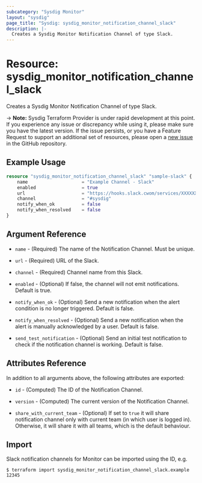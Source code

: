 ```yaml
---
subcategory: "Sysdig Monitor"
layout: "sysdig"
page_title: "Sysdig: sysdig_monitor_notification_channel_slack"
description: |-
  Creates a Sysdig Monitor Notification Channel of type Slack.
---
```


# Resource: sysdig_monitor_notification_channel_slack

Creates a Sysdig Monitor Notification Channel of type Slack.

-> **Note:** Sysdig Terraform Provider is under rapid development at this point. If you experience any issue or discrepancy while using it, please make sure you have the latest version. If the issue persists, or you have a Feature Request to support an additional set of resources, please open a [new issue](https://github.com/sysdiglabs/terraform-provider-sysdig/issues/new) in the GitHub repository.

## Example Usage

```terraform
resource "sysdig_monitor_notification_channel_slack" "sample-slack" {
	name                    = "Example Channel - Slack"
	enabled                 = true
	url                     = "https://hooks.slack.cwom/services/XXXXXXXXX/XXXXXXXXX/XXXXXXXXXXXXXXXXXXXXXXXX"
	channel                 = "#sysdig"
	notify_when_ok          = false
	notify_when_resolved    = false
}
```

## Argument Reference

* `name` - (Required) The name of the Notification Channel. Must be unique.

* `url` - (Required) URL of the Slack.

* `channel` - (Required) Channel name from this Slack.

* `enabled` - (Optional) If false, the channel will not emit notifications. Default is true.

* `notify_when_ok` - (Optional) Send a new notification when the alert condition is 
    no longer triggered. Default is false.

* `notify_when_resolved` - (Optional) Send a new notification when the alert is manually 
    acknowledged by a user. Default is false.

* `send_test_notification` - (Optional) Send an initial test notification to check
    if the notification channel is working. Default is false.

## Attributes Reference

In addition to all arguments above, the following attributes are exported:

* `id` - (Computed) The ID of the Notification Channel.

* `version` - (Computed) The current version of the Notification Channel.

* `share_with_current_team` - (Optional) If set to `true` it will share notification channel only with current team (in which user is logged in).
  Otherwise, it will share it with all teams, which is the default behaviour.

## Import

Slack notification channels for Monitor can be imported using the ID, e.g.

```
$ terraform import sysdig_monitor_notification_channel_slack.example 12345
```
